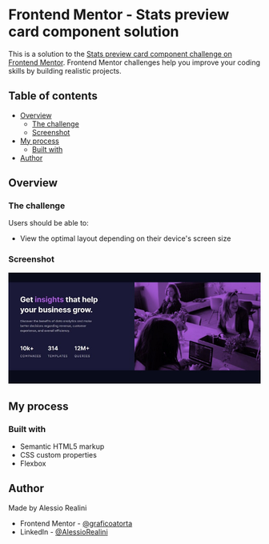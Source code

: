 # Frontend Mentor - Stats preview card component solution

This is a solution to the [Stats preview card component challenge on Frontend Mentor](https://www.frontendmentor.io/challenges/stats-preview-card-component-8JqbgoU62). Frontend Mentor challenges help you improve your coding skills by building realistic projects. 

## Table of contents

- [Overview](#overview)
  - [The challenge](#the-challenge)
  - [Screenshot](#screenshot)
- [My process](#my-process)
  - [Built with](#built-with)
- [Author](#author)

## Overview

### The challenge

Users should be able to:

- View the optimal layout depending on their device's screen size

### Screenshot

![](./screenshot.jpg)

## My process

### Built with

- Semantic HTML5 markup
- CSS custom properties
- Flexbox

## Author

Made by Alessio Realini

- Frontend Mentor - [@graficoatorta](https://www.frontendmentor.io/profile/graficoatorta)
- LinkedIn - [@AlessioRealini](https://www.linkedin.com/in/alessio-realini-26794195/)
